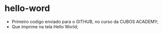 # hello-word
* Primeiro codigo enviado para o GITHUB, no curso da CUBOS ACADEMY;<br>
* Que imprime na tela Hello World;